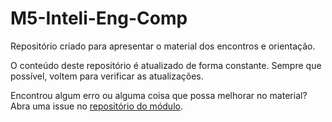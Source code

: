 # M5-Inteli-Eng-Comp

Repositório criado para apresentar o material dos encontros e orientação.

O conteúdo deste repositório é atualizado de forma constante. Sempre que possível, voltem para verificar as atualizações.

Encontrou algum erro ou alguma coisa que possa melhorar no material? Abra uma issue no [repositório do módulo](https://github.com/Murilo-ZC/M5-Inteli-Eng-Comp).

